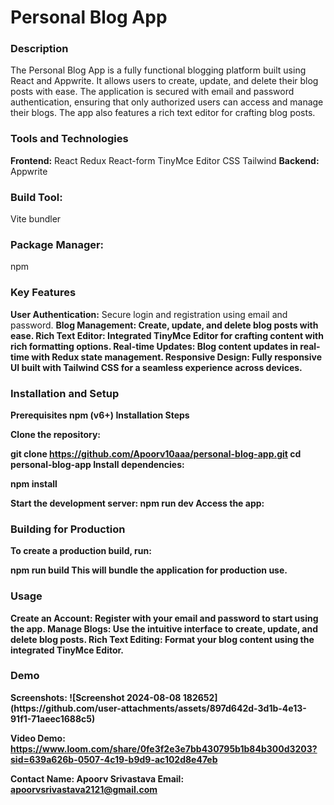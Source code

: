 <h1>Personal Blog App</h1>
<h3>Description</h3>
The Personal Blog App is a fully functional blogging platform built using React and Appwrite. It allows users to create, update, and delete their blog posts with ease. The application is secured with email and password authentication, ensuring that only authorized users can access and manage their blogs. The app also features a rich text editor for crafting blog posts.

<h3>Tools and Technologies</h3>
<b>Frontend:</b>
React
Redux
React-form
TinyMce Editor
CSS Tailwind
<b>Backend:</b>
Appwrite

<h3>Build Tool:</h3>
Vite bundler
<h3>Package Manager:</h3>
npm
<h3>Key Features</h3>
<b>User Authentication:</b>
Secure login and registration using email and password.
<b>Blog Management:<b>
Create, update, and delete blog posts with ease.
<b>Rich Text Editor:</b>
Integrated TinyMce Editor for crafting content with rich formatting options.
<b>Real-time Updates:</b>
Blog content updates in real-time with Redux state management.
<b>Responsive Design:</b>
Fully responsive UI built with Tailwind CSS for a seamless experience across devices.
  
<h3>Installation and Setup</h3>

<b>Prerequisites</b>
npm (v6+)
<b>Installation Steps</b>

Clone the repository:

git clone https://github.com/Apoorv10aaa/personal-blog-app.git
cd personal-blog-app
Install dependencies:

npm install

<b>Start the development server:</b>
npm run dev
Access the app:


<h3>Building for Production</h3>
<b>To create a production build, run:</b>

npm run build
This will bundle the application for production use.

<h3>Usage</h3>
<b>Create an Account:</b>
Register with your email and password to start using the app.
<b>Manage Blogs:</b>
Use the intuitive interface to create, update, and delete blog posts.
<b>Rich Text Editing:</b>
Format your blog content using the integrated TinyMce Editor.

<h3>Demo</h3>
Screenshots:
![Screenshot 2024-08-08 182652](https://github.com/user-attachments/assets/897d642d-3d1b-4e13-91f1-71aeec1688c5)


Video Demo:
https://www.loom.com/share/0fe3f2e3e7bb430795b1b84b300d3203?sid=639a626b-0507-4c19-b9d9-ac102d8e47eb

Contact
Name: Apoorv Srivastava
Email: apoorvsrivastava2121@gmail.com
